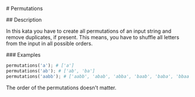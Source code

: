 # Permutations

## Description

In this kata you have to create all permutations of an input string and remove duplicates, if present. This means, you have to shuffle all letters from the input in all possible orders.

### Examples

```python
permutations('a'); # ['a']
permutations('ab'); # ['ab', 'ba']
permutations('aabb'); # ['aabb', 'abab', 'abba', 'baab', 'baba', 'bbaa']
```

The order of the permutations doesn't matter.

